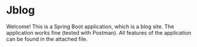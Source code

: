 # Jblog

Welcome!
This is a Spring Boot application, which is a blog site.
The application works fine (tested with Postman).
All features of the application can be found in the attached file.